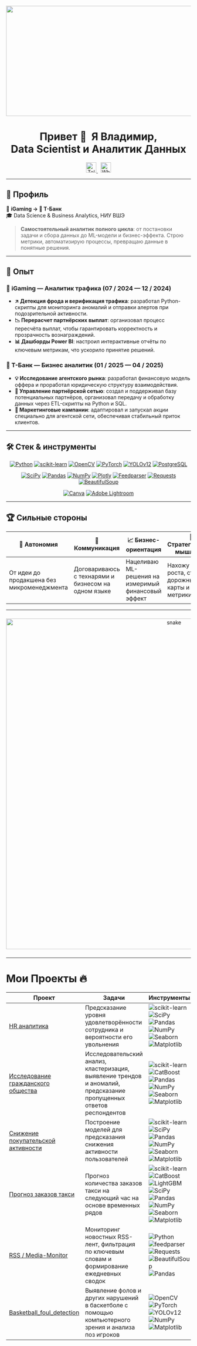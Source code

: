 <br clear="both">

<div align="center">
  <img src="https://user-images.githubusercontent.com/74038190/225813708-98b745f2-7d22-48cf-9150-083f1b00d6c9.gif" width="600" height="300">
</div>

<h1 align="center">Привет&nbsp;👋 &nbsp;Я&nbsp;Владимир, Data&nbsp;Scientist&nbsp;и&nbsp;Аналитик Данных</h1>

<p align="center">
  <a href="https://t.me/vkalinovski" target="_blank">
    <img src="https://img.shields.io/static/v1?message=Telegram&logo=telegram&label=&color=2CA5E0&logoColor=white&style=for-the-badge" height="28" alt="Telegram"/>
  </a>
  &nbsp;
  <a href="https://wa.me/79055512531" target="_blank">
    <img src="https://img.shields.io/static/v1?message=WhatsApp&logo=whatsapp&label=&color=25D366&logoColor=white&style=for-the-badge" height="28" alt="WhatsApp"/>
  </a>
</p>

<hr>

## 🚀 Профиль

🎲 **iGaming → 🏦 Т-Банк**  
🎓 Data Science & Business Analytics, НИУ ВШЭ  

> **Самостоятельный аналитик полного цикла**: от постановки задачи и сбора данных до ML-модели и бизнес-эффекта. Строю метрики, автоматизирую процессы, превращаю данные в понятные решения.

---

## 💼 Опыт

### 🎲 iGaming — Аналитик трафика (07 / 2024 — 12 / 2024)
- **↗ Детекция фрода и верификация трафика**: разработал Python-скрипты для мониторинга аномалий и отправки алертов при подозрительной активности.  
- **📉 Перерасчет партнёрских выплат**: организовал процесс пересчёта выплат, чтобы гарантировать корректность и прозрачность вознаграждений.  
- **📊 Дашборды Power BI**: настроил интерактивные отчёты по ключевым метрикам, что ускорило принятие решений.  


### 🏦 Т-Банк — Бизнес аналитик (01 / 2025 — 04 / 2025)
- **💡 Исследование агентского рынка**: разработал финансовую модель оффера и проработал юридическую структуру взаимодействия.  
- **🔗 Управление партнёрской сетью**: создал и поддерживал базу потенциальных партнёров, организовал передачу и обработку данных через ETL-скрипты на Python и SQL.  
- **🎯 Маркетинговые кампании**: адаптировал и запускал акции специально для агентской сети, обеспечивая стабильный приток клиентов.  

---

## 🛠 Стек & инструменты

<div align="center">

[![Python](https://img.shields.io/badge/Python-3670A0?style=for-the-badge&logo=python&logoColor=white)]() [![scikit-learn](https://img.shields.io/badge/scikit--learn-F7931E?style=for-the-badge&logo=scikit-learn&logoColor=white)]() [![OpenCV](https://img.shields.io/badge/OpenCV-5C3EE8?style=for-the-badge&logo=opencv&logoColor=white)]() [![PyTorch](https://img.shields.io/badge/PyTorch-EE4C2C?style=for-the-badge&logo=pytorch&logoColor=white)]() [![YOLOv12](https://img.shields.io/badge/YOLOv12-FFC107?style=for-the-badge&logo=ultralytics&logoColor=white)]() [![PostgreSQL](https://img.shields.io/badge/PostgreSQL-316192?style=for-the-badge&logo=postgresql&logoColor=white)]()

[![SciPy](https://img.shields.io/badge/SciPy-0C55A5?style=for-the-badge&logo=scipy&logoColor=white)]() [![Pandas](https://img.shields.io/badge/Pandas-150458?style=for-the-badge&logo=pandas&logoColor=white)]() [![NumPy](https://img.shields.io/badge/NumPy-013243?style=for-the-badge&logo=numpy&logoColor=white)]() [![Plotly](https://img.shields.io/badge/Plotly-3F4F75?style=for-the-badge&logo=plotly&logoColor=white)]() [![Feedparser](https://img.shields.io/badge/Feedparser-FFA500?style=for-the-badge&logo=rss&logoColor=white)]() [![Requests](https://img.shields.io/badge/Requests-150458?style=for-the-badge&logo=requests&logoColor=white)]() [![BeautifulSoup](https://img.shields.io/badge/BeautifulSoup-32A852?style=for-the-badge&logo=beautifulsoup&logoColor=white)]()

[![Canva](https://img.shields.io/badge/Canva-00C4CC?style=for-the-badge&logo=canva&logoColor=white)]() [![Adobe Lightroom](https://img.shields.io/badge/Adobe%20Lightroom-31A8FF?style=for-the-badge&logo=adobelightroom&logoColor=white)]()

</div>

---

## 🏆 Сильные стороны

| 🚀 Автономия | 🤝 Коммуникация | 📈 Бизнес-ориентация | 🧩 Стратегическое мышление |
|-------------|----------------|----------------------|----------------------------|
| От идеи до продакшена без микроменеджмента | Договариваюсь с технарями и бизнесом на одном языке | Нацеливаю ML-решения на измеримый финансовый эффект | Нахожу точки роста, строю дорожные карты и метрики |

---
###

<p align="center">
  <img width="900"
       src="https://raw.githubusercontent.com/vkalinovski/Portfolio/main/snake/github-snake.svg"
       alt="snake"/>
</p>



###

---
# Мои Проекты 🔥

| Проект | Задачи | Инструменты |
|--------|--------|-------------|
| [HR аналитика](https://github.com/underplintus/Portfolio/blob/main/HR) | Предсказание уровня удовлетворённости сотрудника и вероятности его увольнения | ![scikit-learn](https://img.shields.io/badge/scikit--learn-F7931E?style=flat-square&logo=scikit-learn&logoColor=white) ![SciPy](https://img.shields.io/badge/SciPy-%230C55A5.svg?style=flat-square&logo=scipy) ![Pandas](https://img.shields.io/badge/pandas-%23150458.svg?style=flat-square&logo=pandas) ![NumPy](https://img.shields.io/badge/numpy-%23013243.svg?style=flat-square&logo=numpy) ![Seaborn](https://img.shields.io/badge/Seaborn-%230095D5.svg?style=flat-square&logo=seaborn) ![Matplotlib](https://img.shields.io/badge/Matplotlib-%23ffffff.svg?style=flat-square&logo=matplotlib&logoColor=black) |
| [Исследование гражданского общества](https://github.com/underplintus/Portfolio/blob/main/NKO) | Исследовательский анализ, кластеризация, выявление трендов и аномалий, предсказание пропущенных ответов респондентов | ![scikit-learn](https://img.shields.io/badge/scikit--learn-F7931E?style=flat-square&logo=scikit-learn&logoColor=white) ![CatBoost](https://img.shields.io/badge/CatBoost-%232671E5.svg?style=flat-square&logo=catboost) ![Pandas](https://img.shields.io/badge/pandas-%23150458.svg?style=flat-square&logo=pandas) ![NumPy](https://img.shields.io/badge/numpy-%23013243.svg?style=flat-square&logo=numpy) ![Seaborn](https://img.shields.io/badge/Seaborn-%230095D5.svg?style=flat-square&logo=seaborn) ![Matplotlib](https://img.shields.io/badge/Matplotlib-%23ffffff.svg?style=flat-square&logo=matplotlib&logoColor=black) |
| [Снижение покупательской активности](https://github.com/underplintus/Portfolio/blob/main/web_shop) | Построение моделей для предсказания снижения активности пользователей | ![scikit-learn](https://img.shields.io/badge/scikit--learn-F7931E?style=flat-square&logo=scikit-learn&logoColor=white) ![SciPy](https://img.shields.io/badge/SciPy-%230C55A5.svg?style=flat-square&logo=scipy) ![Pandas](https://img.shields.io/badge/pandas-%23150458.svg?style=flat-square&logo=pandas) ![NumPy](https://img.shields.io/badge/numpy-%23013243.svg?style=flat-square&logo=numpy) ![Seaborn](https://img.shields.io/badge/Seaborn-%230095D5.svg?style=flat-square&logo=seaborn) ![Matplotlib](https://img.shields.io/badge/Matplotlib-%23ffffff.svg?style=flat-square&logo=matplotlib&logoColor=black) |
| [Прогноз заказов такси](https://github.com/underplintus/Portfolio/blob/main/taxi) | Прогноз количества заказов такси на следующий час на основе временных рядов | ![scikit-learn](https://img.shields.io/badge/scikit--learn-F7931E?style=flat-square&logo=scikit-learn&logoColor=white) ![CatBoost](https://img.shields.io/badge/CatBoost-%232671E5.svg?style=flat-square&logo=catboost) ![LightGBM](https://img.shields.io/badge/LightGBM-%2364B02E.svg?style=flat-square&logo=lightgbm) ![SciPy](https://img.shields.io/badge/SciPy-%230C55A5.svg?style=flat-square&logo=scipy) ![Pandas](https://img.shields.io/badge/pandas-%23150458.svg?style=flat-square&logo=pandas) ![NumPy](https://img.shields.io/badge/numpy-%23013243.svg?style=flat-square&logo=numpy) ![Seaborn](https://img.shields.io/badge/Seaborn-%230095D5.svg?style=flat-square&logo=seaborn) ![Matplotlib](https://img.shields.io/badge/Matplotlib-%23ffffff.svg?style=flat-square&logo=matplotlib&logoColor=black) |
| [RSS / Media-Monitor](https://github.com/vkalinovski/RSS_Project/blob/main/README.md) | Мониторинг новостных RSS-лент, фильтрация по ключевым словам и формирование ежедневных сводок | ![Python](https://img.shields.io/badge/Python-3776AB?style=flat-square&logo=python&logoColor=white) ![feedparser](https://img.shields.io/badge/feedparser-%23FFA500.svg?style=flat-square&logo=rss&logoColor=white) ![Requests](https://img.shields.io/badge/requests-%23150458.svg?style=flat-square&logo=python&logoColor=white) ![BeautifulSoup](https://img.shields.io/badge/BeautifulSoup-%2332A852.svg?style=flat-square&logo=python&logoColor=white) ![Pandas](https://img.shields.io/badge/pandas-%23150458.svg?style=flat-square&logo=pandas) |
| [Basketball_foul_detection](https://github.com/vkalinovski/-Basketball_foul_detection/blob/main/README.md) | Выявление фолов и других нарушений в баскетболе с помощью компьютерного зрения и анализа поз игроков | ![OpenCV](https://img.shields.io/badge/OpenCV-%235C3EE8.svg?style=flat-square&logo=opencv&logoColor=white) ![PyTorch](https://img.shields.io/badge/PyTorch-%23EE4C2C.svg?style=flat-square&logo=pytorch&logoColor=white) ![YOLOv12](https://img.shields.io/badge/YOLOv12-FFC107?style=flat-square&logo=ultralytics&logoColor=white) ![NumPy](https://img.shields.io/badge/numpy-%23013243.svg?style=flat-square&logo=numpy) ![Matplotlib](https://img.shields.io/badge/Matplotlib-%23ffffff.svg?style=flat-square&logo=matplotlib&logoColor=black) |

